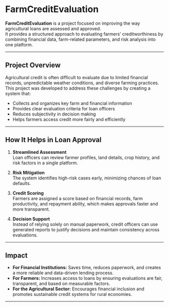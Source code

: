 # FarmCreditEvaluation

**FarmCreditEvaluation** is a project focused on improving the way agricultural loans are assessed and approved.  
It provides a structured approach to evaluating farmers’ creditworthiness by combining financial data, farm-related parameters, and risk analysis into one platform.  

---

## Project Overview

Agricultural credit is often difficult to evaluate due to limited financial records, unpredictable weather conditions, and diverse farming practices.  
This project was developed to address these challenges by creating a system that:

- Collects and organizes key farm and financial information  
- Provides clear evaluation criteria for loan officers  
- Reduces subjectivity in decision making  
- Helps farmers access credit more fairly and efficiently  

---

## How It Helps in Loan Approval

1. **Streamlined Assessment**  
   Loan officers can review farmer profiles, land details, crop history, and risk factors in a single platform.  

2. **Risk Mitigation**  
   The system identifies high-risk cases early, minimizing chances of loan defaults.  

3. **Credit Scoring**  
   Farmers are assigned a score based on financial records, farm productivity, and repayment ability, which makes approvals faster and more transparent.  

4. **Decision Support**  
   Instead of relying solely on manual paperwork, credit officers can use generated reports to justify decisions and maintain consistency across evaluations.  

---

## Impact

- **For Financial Institutions:** Saves time, reduces paperwork, and creates a more reliable and data-driven lending process.  
- **For Farmers:** Increases access to loans by ensuring evaluations are fair, transparent, and based on measurable factors.  
- **For the Agricultural Sector:** Encourages financial inclusion and promotes sustainable credit systems for rural economies.  

---


